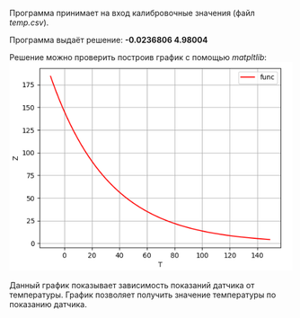 Программа принимает на вход калибровочные значения (файл _temp.csv_).

Программа выдаёт решение: **-0.0236806
4.98004**

Решение можно проверить построив график с помощью _matpltlib_:
![img.png](img.png)

Данный график показывает зависимость показаний датчика от температуры.
График позволяет получить значение температуры по показанию датчика.